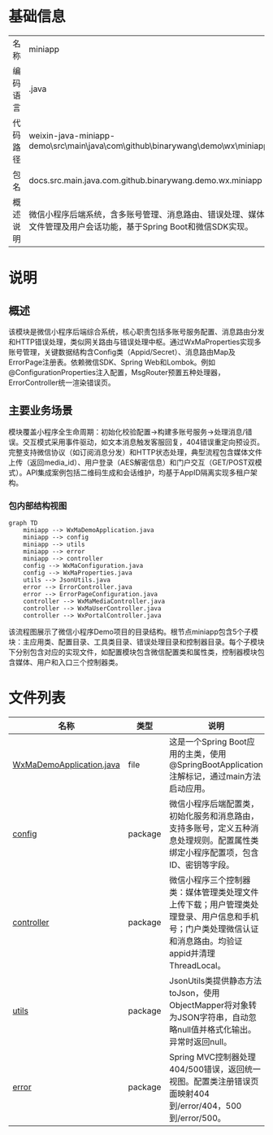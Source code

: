 # 基础信息

|      |      |
|------|------|
| 名称 | miniapp |
| 编码语言 | .java |
| 代码路径 | weixin-java-miniapp-demo\src\main\java\com\github\binarywang\demo\wx\miniapp |
| 包名 | docs.src.main.java.com.github.binarywang.demo.wx.miniapp |
| 概述说明 | 微信小程序后端系统，含多账号管理、消息路由、错误处理、媒体文件管理及用户会话功能，基于Spring Boot和微信SDK实现。 |

# 说明

## 概述  
该模块是微信小程序后端综合系统，核心职责包括多账号服务配置、消息路由分发和HTTP错误处理，类似网关路由与错误处理中枢。通过WxMaProperties实现多账号管理，关键数据结构含Config类（Appid/Secret）、消息路由Map及ErrorPage注册表。依赖微信SDK、Spring Web和Lombok。例如@ConfigurationProperties注入配置，MsgRouter预置五种处理器，ErrorController统一渲染错误页。

## 主要业务场景  
模块覆盖小程序全生命周期：初始化校验配置→构建多账号服务→处理消息/错误。交互模式采用事件驱动，如文本消息触发客服回复，404错误重定向预设页。完整支持微信协议（如订阅消息分发）和HTTP状态处理，典型流程包含媒体文件上传（返回media_id）、用户登录（AES解密信息）和门户交互（GET/POST双模式）。API集成案例包括二维码生成和会话维护，均基于AppID隔离实现多租户架构。


### 包内部结构视图

```mermaid
graph TD
    miniapp --> WxMaDemoApplication.java
    miniapp --> config
    miniapp --> utils
    miniapp --> error
    miniapp --> controller
    config --> WxMaConfiguration.java
    config --> WxMaProperties.java
    utils --> JsonUtils.java
    error --> ErrorController.java
    error --> ErrorPageConfiguration.java
    controller --> WxMaMediaController.java
    controller --> WxMaUserController.java
    controller --> WxPortalController.java
```

该流程图展示了微信小程序Demo项目的目录结构。根节点miniapp包含5个子模块：主应用类、配置目录、工具类目录、错误处理目录和控制器目录。每个子模块下分别包含对应的实现文件，如配置模块包含微信配置类和属性类，控制器模块包含媒体、用户和入口三个控制器类。

# 文件列表

| 名称   | 类型  | 说明 |
|-------|------|-------------|
| [WxMaDemoApplication.java](WxMaDemoApplication.md) | file | 这是一个Spring Boot应用的主类，使用@SpringBootApplication注解标记，通过main方法启动应用。 |
| [config](config/_module.md) | package | 微信小程序后端配置类，初始化服务和消息路由，支持多账号，定义五种消息处理规则。配置属性类绑定小程序配置项，包含ID、密钥等字段。 |
| [controller](controller/_module.md) | package | 微信小程序三个控制器类：媒体管理类处理文件上传下载；用户管理类处理登录、用户信息和手机号；门户类处理微信认证和消息路由。均验证appid并清理ThreadLocal。 |
| [utils](utils/_module.md) | package | JsonUtils类提供静态方法toJson，使用ObjectMapper将对象转为JSON字符串，自动忽略null值并格式化输出。异常时返回null。 |
| [error](error/_module.md) | package | Spring MVC控制器处理404/500错误，返回统一视图。配置类注册错误页面映射404到/error/404，500到/error/500。 |


